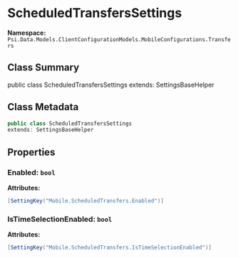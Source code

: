 # ScheduledTransfersSettings

**Namespace:** `Psi.Data.Models.ClientConfigurationModels.MobileConfigurations.Transfers`

## Class Summary

public class ScheduledTransfersSettings
extends: SettingsBaseHelper

## Class Metadata

```typescript
public class ScheduledTransfersSettings
extends: SettingsBaseHelper
```

## Properties

### Enabled: `bool`

**Attributes:**
```csharp
[SettingKey("Mobile.ScheduledTransfers.Enabled")]
```

### IsTimeSelectionEnabled: `bool`

**Attributes:**
```csharp
[SettingKey("Mobile.ScheduledTransfers.IsTimeSelectionEnabled")]
```
